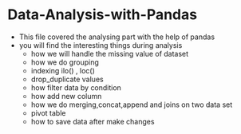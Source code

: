 # Data-Analysis-with-Pandas
- This file covered the  analysing part with the help of pandas
- you will find the interesting things during analysis 
    * how we will handle the missing value of dataset
    * how we do grouping 
    * indexing ilo() , loc()
    * drop_duplicate values
    * how filter data by condition
    * how add new column
    * how we do merging,concat,append and joins on two data set
    * pivot table
    * how to save data after make changes 
